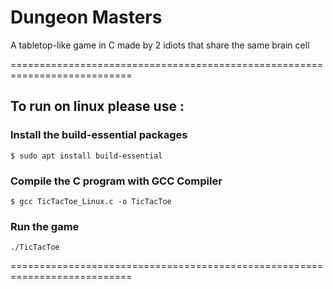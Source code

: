 # Dungeon Masters
A tabletop-like game in C made by 2 idiots that share the same brain cell


===========================================================================

## To run on linux please use :

### Install the build-essential packages

``$ sudo apt install build-essential``


### Compile the C program with GCC Compiler

``$ gcc TicTacToe_Linux.c -o TicTacToe``


### Run the game

``./TicTacToe``

===========================================================================
